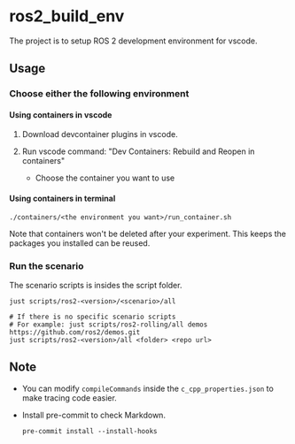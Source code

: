# ros2_build_env

The project is to setup ROS 2 development environment for vscode.

## Usage

### Choose either the following environment

#### Using containers in vscode

1. Download devcontainer plugins in vscode.

2. Run vscode command: "Dev Containers: Rebuild and Reopen in containers"

   * Choose the container you want to use

#### Using containers in terminal

```shell
./containers/<the environment you want>/run_container.sh
```

Note that containers won't be deleted after your experiment.
This keeps the packages you installed can be reused.

### Run the scenario

The scenario scripts is insides the script folder.

```shell
just scripts/ros2-<version>/<scenario>/all

# If there is no specific scenario scripts
# For example: just scripts/ros2-rolling/all demos https://github.com/ros2/demos.git
just scripts/ros2-<version>/all <folder> <repo url>
```

## Note

* You can modify `compileCommands` inside the `c_cpp_properties.json` to make tracing code easier.
* Install pre-commit to check Markdown.

   ```shell
   pre-commit install --install-hooks
   ```
